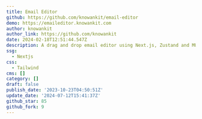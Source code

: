 ```yaml
---
title: Email Editor
github: https://github.com/knowankit/email-editor
demo: https://emaileditor.knowankit.com
author: knowankit
author_link: https://github.com/knowankit
date: 2024-02-18T12:51:44.547Z
description: A drag and drop email editor using Next.js, Zustand and MUI
ssg:
  - Nextjs
css:
  - Tailwind
cms: []
category: []
draft: false
publish_date: '2023-10-23T04:50:51Z'
update_date: '2024-07-12T15:41:37Z'
github_star: 85
github_fork: 9
---
```

